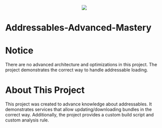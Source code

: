 <p align="center">
 <img src = "https://img.shields.io/badge/Unity_Version-2022.3.8f1-blue?style=for-the-badge&logo=unity&logoColor=white&label=Unity%20Version&labelColor=%230D1017">
</p>

# Addressables-Advanced-Mastery

# Notice
There are no advanced architecture and optimizations in this project. The project demonstrates the correct way to handle addressable loading.

# About This Project
This project was created to advance knowledge about addressables. It demonstrates services that allow updating/downloading bundles in the correct way. Additionally, the project provides a custom build script and custom analysis rule.
